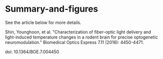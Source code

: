 # Summary-and-figures

See the article below for more details.

Shin, Younghoon, et al. "Characterization of fiber-optic light delivery and light-induced temperature changes in a rodent brain for precise optogenetic neuromodulation." Biomedical Optics Express 7.11 (2016): 4450-4471.

doi:  10.1364/BOE.7.004450

